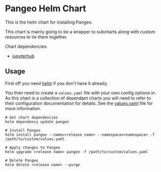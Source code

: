 # Pangeo Helm Chart

This is the helm chart for installing Pangeo.

This chart is mainly going to be a wrapper to subcharts along with custom resources to tie them together.

Chart dependencies:
 - [jupyterhub](https://zero-to-jupyterhub.readthedocs.io/en/latest/)

## Usage

First off you need [helm](https://github.com/kubernetes/helm) if you don't have it already.

You then need to create a `values.yaml` file with your own config options in. As this chart is a collection of dependant charts you will need to refer to their configuration documentation for details. See the [values.yaml](pangeo/values.yaml) file for more information.

```shell
# Get chart dependencies
helm dependency update pangeo

# Install Pangeo
helm install pangeo --name=<release name> --namespace=<namespace> -f /path/to/custom/values.yaml

# Apply changes to Pangeo
helm upgrade <release name> pangeo -f /path/to/custom/values.yaml

# Delete Pangeo
helm delete <release name> --purge
```
